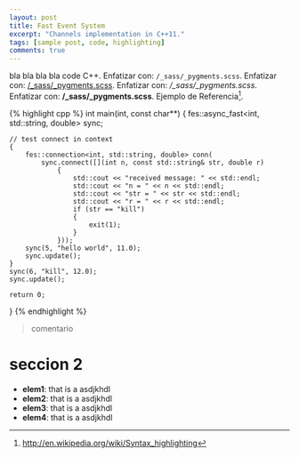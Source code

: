 ```yaml
---
layout: post
title: Fast Event System
excerpt: "Channels implementation in C++11."
tags: [sample post, code, highlighting]
comments: true
---
```


bla bla bla bla code C++.
Enfatizar con: `/_sass/_pygments.scss`.
Enfatizar con: [/_sass/_pygments.scss](link).
Enfatizar con: */_sass/_pygments.scss*.
Enfatizar con: **/_sass/_pygments.scss**.
Ejemplo de Referencia[^1].

[^1]: <http://en.wikipedia.org/wiki/Syntax_highlighting>

{% highlight cpp %}
int main(int, const char**)
{
	fes::async_fast<int, std::string, double> sync;

	// test connect in context
	{
		fes::connection<int, std::string, double> conn(
			sync.connect([](int n, const std::string& str, double r)
				{
					std::cout << "received message: " << std::endl;
					std::cout << "n = " << n << std::endl;
					std::cout << "str = " << str << std::endl;
					std::cout << "r = " << r << std::endl;
					if (str == "kill")
					{
						exit(1);
					}
				}));
		sync(5, "hello world", 11.0);
		sync.update();
	}
	sync(6, "kill", 12.0);
	sync.update();

	return 0;
}
{% endhighlight %}

> comentario

# seccion 2

* **elem1**: that is a asdjkhdl
* **elem2**: that is a asdjkhdl
* **elem3**: that is a asdjkhdl
* **elem4**: that is a asdjkhdl

